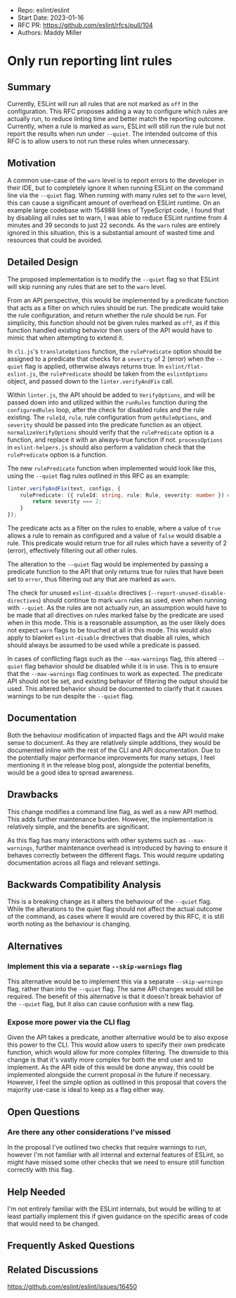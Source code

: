 - Repo: eslint/eslint
- Start Date: 2023-01-16
- RFC PR: <https://github.com/eslint/rfcs/pull/104>
- Authors: Maddy Miller

# Only run reporting lint rules

## Summary

Currently, ESLint will run all rules that are not marked as `off` in the configuration.
This RFC proposes adding a way to configure which rules are actually run, to reduce linting
time and better match the reporting outcome. Currently, when a rule is marked as `warn`,
ESLint will still run the rule but not report the results when run under `--quiet`. The
intended outcome of this RFC is to allow users to not run these rules when unnecessary.

## Motivation

A common use-case of the `warn` level is to report errors to the developer in their IDE,
but to completely ignore it when running ESLint on the command line via the `--quiet` flag.
When running with many rules set to the `warn` level, this can cause a significant amount
of overhead on ESLint runtime. On an example large codebase with 154988 lines of TypeScript
code, I found that by disabling all rules set to warn, I was able to reduce ESLint runtime
from 4 minutes and 39 seconds to just 22 seconds. As the `warn` rules are entirely ignored
in this situation, this is a substantial amount of wasted time and resources that could be
avoided.

## Detailed Design

The proposed implementation is to modify the `--quiet` flag so that ESLint will skip
running any rules that are set to the `warn` level.

From an API perspective, this would be implemented by a predicate function that acts as
a filter on which rules should be run. The predicate would take the rule configuration,
and return whether the rule should be run. For simplicity, this function should not be
given rules marked as `off`, as if this function handled existing behavior then users of the
API would have to mimic that when attempting to extend it.

In `cli.js`'s `translateOptions` function, the `rulePredicate` option should be assigned to
a predicate that checks for a `severity` of 2 (error) when the `--quiet` flag is applied, otherwise
always returns true. In `eslint/flat-eslint.js`, the `rulePredicate` should be taken from
the `eslintOptions` object, and passed down to the `linter.verifyAndFix` call.

Within `linter.js`, the API should be added to `VerifyOptions`, and will be passed down into and
utilized within the `runRules` function during the `configuredRules` loop, after the check
for disabled rules and the rule existing. The `ruleId`, `rule`, rule configuration from `getRuleOptions`,
and `severity` should be passed into the predicate function as an object. `normalizeVerifyOptions`
should verify that the `rulePredicate` option is a function, and replace it with an always-true
function if not. `processOptions` in `eslint-helpers.js` should also perform a validation check
that the `rulePredicate` option is a function.

The new `rulePredicate` function when implemented would look like this, using the `--quiet` flag
rules outlined in this RFC as an example:

```typescript
linter.verifyAndFix(text, configs, {
    rulePredicate: ({ ruleId: string, rule: Rule, severity: number }) => {
        return severity === 2;
    }
});
```

The predicate acts as a filter on the rules to enable, where a value of `true` allows a rule to remain as configured and a value of `false` would disable a rule. This predicate would return true for all rules which have a severity of 2 (error), effectively filtering out all other rules.

The alteration to the `--quiet` flag would be implemented by passing a predicate function
to the API that only returns true for rules that have been set to `error`, thus filtering
out any that are marked as `warn`.

The check for unused `eslint-disable` directives (`--report-unused-disable-directives`)
should continue to mark `warn` rules as used, even when running with `--quiet`. As the
rules are not actually run, an assumption would have to be made that all directives
on rules marked false by the predicate are used when in this mode. This is a reasonable
assumption, as the user likely does not expect `warn` flags to be touched at all in this mode.
This would also apply to blanket `eslint-disable` directives that disable all rules, which
should always be assumed to be used while a predicate is passed.

In cases of conflicting flags such as the `--max-warnings` flag, this altered `--quiet` flag
behavior should be disabled while it is in use. This is to ensure that the `--max-warnings`
flag continues to work as expected. The predicate API should not be set, and existing
behavior of filtering the output should be used. This altered behavior should be documented
to clarify that it causes warnings to be run despite the `--quiet` flag.

## Documentation

Both the behaviour modification of impacted flags and the API would make sense to document. 
As they are relatively simple additions, they would be documented inline with the rest 
of the CLI and API documentation. Due to the potentially major performance improvements for 
many setups, I feel mentioning it in the release blog post, alongside the potential benefits,
would be a good idea to spread awareness.

## Drawbacks

This change modifies a command line flag, as well as a new API method. This adds further
maintenance burden. However, the implementation is relatively simple, and the benefits
are significant.

As this flag has many interactions with other systems such as `--max-warnings`, further
maintenance overhead is introduced by having to ensure it behaves correctly between
the different flags. This would require updating documentation across all flags and relevant
settings.

## Backwards Compatibility Analysis

This is a breaking change as it alters the behaviour of the `--quiet` flag.
While the alterations to the quiet flag should not affect the actual outcome of the command,
as cases where it would are covered by this RFC, it is still worth noting as the behaviour
is changing. 

## Alternatives

### Implement this via a separate `--skip-warnings` flag

This alternative would be to implement this via a separate `--skip-warnings` flag, rather
than into the `--quiet` flag. The same API changes would still be required. The benefit of
this alternative is that it doesn't break behavior of the `--quiet` flag, but it also can
cause confusion with a new flag.

### Expose more power via the CLI flag

Given the API takes a predicate, another alternative would be to also expose this power
to the CLI. This would allow users to specify their own predicate function, which would
allow for more complex filtering. The downside to this change is that it's vastly more
complex for both the end user and to implement. As the API side of this would be done
anyway, this could be implemented alongside the current proposal in the future if necessary.
However, I feel the simple option as outlined in this proposal that covers the majority
use-case is ideal to keep as a flag either way.

## Open Questions

### Are there any other considerations I've missed

In the proposal I've outlined two checks that require warnings to run, however I'm not
familiar with all internal and external features of ESLint, so might have missed some other
checks that we need to ensure still function correctly with this flag.

## Help Needed

I'm not entirely familiar with the ESLint internals, but would be willing to at least
partially implement this if given guidance on the specific areas of code that would need
to be changed.

## Frequently Asked Questions

<!--
    This section is optional but suggested.

    Try to anticipate points of clarification that might be needed by
    the people reviewing this RFC. Include those questions and answers
    in this section.
-->

## Related Discussions

https://github.com/eslint/eslint/issues/16450
